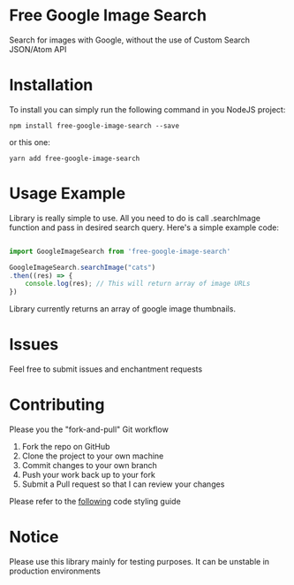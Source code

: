 # Free Google Image Search
Search for images with Google, without the use of Custom Search JSON/Atom API

# Installation
To install you can simply run the following command in you NodeJS project:

```
npm install free-google-image-search --save
```

or this one:

```
yarn add free-google-image-search
```

# Usage Example
Library is really simple to use. All you need to do is call .searchImage function and pass in desired search query. Here's a simple example code:

```javascript

import GoogleImageSearch from 'free-google-image-search'

GoogleImageSearch.searchImage("cats")
.then((res) => {
    console.log(res); // This will return array of image URLs
})

```

Library currently returns an array of google image thumbnails.

# Issues
Feel free to submit issues and enchantment requests

# Contributing
Please you the "fork-and-pull" Git workflow

1. Fork the repo on GitHub
2. Clone the project to your own machine
3. Commit changes to your own branch
4. Push your work back up to your fork
5. Submit a Pull request so that I can review your changes

Please refer to the [following](https://github.com/felixge/node-style-guide) code styling guide

# Notice
Please use this library mainly for testing purposes. It can be unstable in production environments
